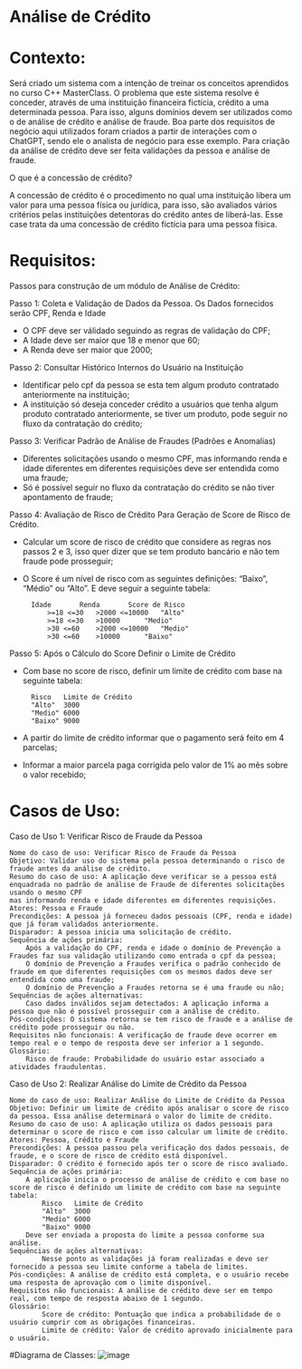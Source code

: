 # Análise de Crédito

# Contexto:

Será criado um sistema com a intenção de treinar os conceitos aprendidos no curso C++ MasterClass. O problema que este sistema resolve é conceder, através de uma instituição financeira fictícia, crédito a uma determinada pessoa. Para isso, alguns domínios devem ser utilizados como o de análise de crédito e análise de fraude. Boa parte dos requisitos de negócio aqui utilizados foram criados a partir de interações com o ChatGPT, sendo ele o analista de negócio para esse exemplo. Para criação da análise de crédito deve ser feita validações da pessoa e análise de fraude.

O que é a concessão de crédito?

A concessão de crédito é o procedimento no qual uma instituição libera um valor para uma pessoa física ou jurídica, para isso, são avaliados vários critérios pelas instituições detentoras do crédito antes de liberá-las. Esse case trata da uma concessão de crédito fictícia para uma pessoa física.


# Requisitos:

Passos para construção de um módulo de Análise de Crédito:

Passo 1: Coleta e Validação de Dados da Pessoa. Os Dados fornecidos serão CPF, Renda e Idade

- O CPF deve ser válidado seguindo as regras de validação do CPF;
- A Idade deve ser maior que 18 e menor que 60;
- A Renda deve ser maior que 2000;
        
Passo 2: Consultar Histórico Internos do Usuário na Instituição
    
- Identificar pelo cpf da pessoa se esta tem algum produto contratado anteriormente na instituição;
- A instituição só deseja conceder crédito a usuários que tenha algum produto contratado anteriormente, se tiver um produto, pode seguir no fluxo da contratação do crédito;

Passo 3: Verificar Padrão de Análise de Fraudes (Padrões e Anomalias)

- Diferentes solicitações usando o mesmo CPF, mas informando renda e idade diferentes em diferentes requisições deve ser entendida como uma fraude;
- Só é possível seguir no fluxo da contratação do crédito se não tiver apontamento de fraude;

Passo 4: Avaliação de Risco de Crédito Para Geração de Score de Risco de Crédito. 

- Calcular um score de risco de crédito que considere as regras nos passos 2 e 3, isso quer dizer que se tem produto bancário e não tem fraude pode prosseguir;
- O Score é um nível de risco com as seguintes definições: “Baixo”, “Médio” ou “Alto”. E deve seguir a seguinte tabela:
        		
	  	Idade		Renda		Score de Risco
        	>=18 <=30	>2000 <=10000	"Alto"
        	>=18 <=30	>10000		"Medio"
        	>30 <=60 	>2000 <=10000	"Medio"
        	>30 <=60	>10000		"Baixo"	

Passo 5: Após o Cálculo do Score Definir o Limite de Crédito

- Com base no score de risco, definir um limite de crédito com base na seguinte tabela: 

  		Risco	Limite de Crédito	
  		"Alto"	3000
  		"Medio"	6000
  		"Baixo"	9000
  	
- A partir do limite de crédito informar que o pagamento será feito em 4 parcelas;
- Informar a maior parcela paga corrigida pelo valor de 1% ao mês sobre o valor recebido;
 
# Casos de Uso:     

Caso de Uso 1: Verificar Risco de Fraude da Pessoa

    Nome do caso de uso: Verificar Risco de Fraude da Pessoa
    Objetivo: Validar uso do sistema pela pessoa determinando o risco de fraude antes da análise de crédito.
    Resumo do caso de uso: A aplicação deve verificar se a pessoa está enquadrada no padrão de análise de Fraude de diferentes solicitações usando o mesmo CPF
    mas informando renda e idade diferentes em diferentes requisições.
    Atores: Pessoa e Fraude
    Precondições: A pessoa já forneceu dados pessoais (CPF, renda e idade) que já foram validados anteriormente.
    Disparador: A pessoa inicia uma solicitação de crédito.
    Sequência de ações primária:
		Após a validação do CPF, renda e idade o domínio de Prevenção a Fraudes faz sua validação utilizando como entrada o cpf da pessoa;
		O domínio de Prevenção a Fraudes verifica o padrão conhecido de fraude em que diferentes requisições com os mesmos dados deve ser entendida como uma fraude;
		O domínio de Prevenção a Fraudes retorna se é uma fraude ou não;
    Sequências de ações alternativas:
		Caso dados inválidos sejam detectados: A aplicação informa a pessoa que não é possível prosseguir com a análise de crédito.
    Pós-condições: O sistema retorna se tem risco de fraude e a análise de crédito pode prosseguir ou não.
    Requisitos não funcionais: A verificação de fraude deve ocorrer em tempo real e o tempo de resposta deve ser inferior a 1 segundo.
    Glossário:
		Risco de fraude: Probabilidade do usuário estar associado a atividades fraudulentas.
	

Caso de Uso 2: Realizar Análise do Limite de Crédito da Pessoa

    Nome do caso de uso: Realizar Análise do Limite de Crédito da Pessoa
    Objetivo: Definir um limite de crédito após analisar o score de risco da pessoa. Essa análise determinará o valor do limite de crédito.
    Resumo do caso de uso: A aplicação utiliza os dados pessoais para determinar o score de risco e com isso calcular um limite de crédito.
    Atores: Pessoa, Crédito e Fraude
    Precondições: A pessoa passou pela verificação dos dados pessoais, de fraude, e o score de risco de crédito está disponível.
    Disparador: O crédito é fornecido após ter o score de risco avaliado.
    Sequência de ações primária:
		A aplicação inicia o processo de análise de crédito e com base no score de risco é definido um limite de crédito com base na seguinte tabela: 	
  			Risco	Limite de Crédito	
  			"Alto"	3000
  			"Medio"	6000
  			"Baixo"	9000	
		Deve ser enviada a proposta do limite a pessoa conforme sua análise.
    Sequências de ações alternativas:
        	Nesse ponto as validações já foram realizadas e deve ser fornecido a pessoa seu limite conforme a tabela de limites.
    Pós-condições: A análise de crédito está completa, e o usuário recebe uma resposta de aprovação com o limite disponível.
    Requisitos não funcionais: A análise de crédito deve ser em tempo real, com tempo de resposta abaixo de 1 segundo.
    Glossário:
        	Score de crédito: Pontuação que indica a probabilidade de o usuário cumprir com as obrigações financeiras.
        	Limite de crédito: Valor de crédito aprovado inicialmente para o usuário.

  #Diagrama de Classes:
  ![image](https://github.com/user-attachments/assets/13737e1a-0745-4394-9c2c-8a3a33a65880)

